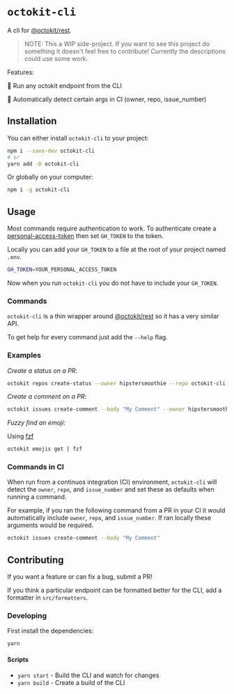 # `octokit-cli`

A cli for [@octokit/rest](https://octokit.github.io/rest.js/).

> NOTE: This a WIP side-project. If you want to see this project do something it doesn't feel free to contribute! Currently the descriptions could use some work.

Features:

:rocket: Run any octokit endpoint from the CLI

:rocket: Automatically detect certain args in CI (owner, repo, issue_number)

## Installation

You can either install `octokit-cli` to your project:

```sh
npm i --save-dev octokit-cli
# or
yarn add -D octokit-cli
```

Or globally on your computer:

```sh
npm i -g octokit-cli
```

## Usage

Most commands require authentication to work. To authenticate create a [personal-access-token](https://github.com/settings/tokens) then set `GH_TOKEN` to the token.

Locally you can add your `GH_TOKEN` to a file at the root of your project named `.env`.

```sh
GH_TOKEN=YOUR_PERSONAL_ACCESS_TOKEN
```

Now when you run `octokit-cli` you do not have to include your `GH_TOKEN`.

### Commands

`octokit-cli` is a thin wrapper around [@octokit/rest](https://octokit.github.io/rest.js/) so it has a very similar API.

To get help for every command just add the `--help` flag.

### Examples

_Create a status on a PR_:

```sh
octokit repos create-status --owner hipstersmoothie --repo octokit-cli --state error --sha b3859f9e787145c904aee28668e20960b8407e2 --context "My Status"
```

_Create a comment on a PR_:

```sh
octokit issues create-comment --body "My Comment" --owner hipstersmoothie --repo octokit-cli --issue_number 26
```

_Fuzzy find an emoji_:

Using [fzf](https://github.com/junegunn/fzf)

```sh
octokit emojis get | fzf
```

### Commands in CI

When run from a continuos integration (CI) environment, `octokit-cli` will detect the `owner`, `repo`, and `issue_number` and set these as defaults when running a command.

For example, if you ran the following command from a PR in your CI it would automatically include `owner`, `repo`, and `issue_number`. If ran locally these arguments would be required.

```sh
octokit issues create-comment --body "My Comment"
```

## Contributing

If you want a feature or can fix a bug, submit a PR!

If you think a particular endpoint can be formatted better for the CLI, add a formatter in `src/formatters`.

### Developing

First install the dependencies:

```sh
yarn
```

#### Scripts

- `yarn start` - Build the CLI and watch for changes
- `yarn build` - Create a build of the CLI
